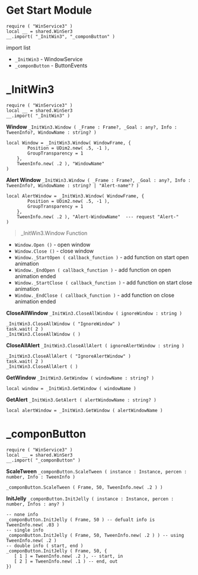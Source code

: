 # Get Start Module
```luau
require ( "WinService3" )
local __ = shared.WinSer3
__.import( "_InitWin3", "_componButton" )
```
import list
- `_InitWin3` - WindowService
- `_componButton` - ButtonEvents

# _InitWin3
```luau
require ( "WinService3" )
local __ = shared.WinSer3
__.import( "_InitWin3" )
```
 **Window** `_InitWin3.Window ( _Frame : Frame?, _Goal : any?, Info : TweenInfo?, WindowName : string? )`
```luau
local Window = _InitWin3.Window( WindowFrame, {
        Position = UDim2.new( .5, -1 ),
        GroupTransparency = 1
    }, 
    TweenInfo.new( .2 ), "WindowName" 
)
```

 **Alert Window** `_InitWin3.Window ( _Frame : Frame?, _Goal : any?, Info : TweenInfo?, WindowName : string? | "Alert-name"? )`
```luau
local AlertWindow = _InitWin3.Window( WindowFrame, {
        Position = UDim2.new( .5, -1 ),
        GroupTransparency = 1
    }, 
    TweenInfo.new( .2 ), "Alert-WindowName"  --- request "Alert-"
)
```
> _InitWin3.Window Function
- `Window.Open ()` - open window
- `Window.Close ()` - close window
- `Window._StartOpen ( callback_function )` - add function on start open animation
- `Window._EndOpen ( callback_function )` - add function on open animation ended
- `Window._StartClose ( callback_function )` - add function on start close animation
- `Window._EndClose ( callback_function )` - add function on close animation ended

 **CloseAllWindow** `_InitWin3.CloseAllWindow ( ignoreWindow : string )`
 ```luau
_InitWin3.CloseAllWindow ( "IgnoreWindow" )
task.wait( 2 )
_InitWin3.CloseAllWindow ( )
 ```
 **CloseAllAlert** `_InitWin3.CloseAllAlert ( ignoreAlertWindow : string )`
  ```luau
_InitWin3.CloseAllAlert ( "IgnoreAlertWindow" )
task.wait( 2 )
_InitWin3.CloseAllAlert ( )
 ```
 **GetWindow** `_InitWin3.GetWindow ( windowName : string? )`
  ```luau
local window = _InitWin3.GetWindow ( windowName )
 ```
 **GetAlert** `_InitWin3.GetAlert ( alertWindowName : string? )`
  ```luau
local alertWindow = _InitWin3.GetWindow ( alertWindowName )
 ```

 # _componButton
 ```luau
require ( "WinService3" )
local __ = shared.WinSer3
__.import( "_componButton" )
 ```
 **ScaleTween** `_componButton.ScaleTween ( instance : Instance, percen : number, Info : TweenInfo )`
 ```luau
_componButton.ScaleTween ( Frame, 50, TweenInfo.new( .2 ) )
 ```
  **InitJelly** `_componButton.InitJelly ( instance : Instance, percen : number, Infos : any? )`
 ```luau
-- none info
_componButton.InitJelly ( Frame, 50 ) -- defualt info is TweenInfo.new( .03 )
-- single info
_componButton.InitJelly ( Frame, 50, TweenInfo.new( .2 ) ) -- using TweenInfo.new( .2 )
-- double info ( start, end )
_componButton.InitJelly ( Frame, 50, {
    [ 1 ] = TweenInfo.new( .2 ), -- start, in
    [ 2 ] = TweenInfo.new( .1 ) -- end, out
}) 
 ```